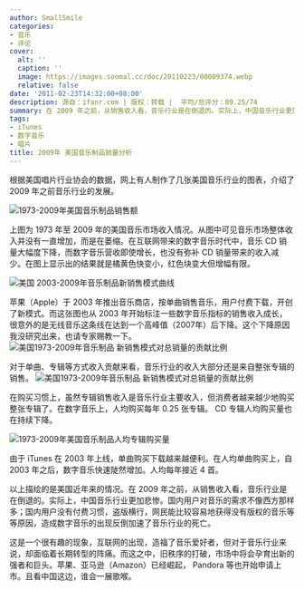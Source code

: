 ```yaml
---
author: SmallSmile
categories:
- 音乐
- 评论
cover:
  alt: ''
  caption: ''
  image: https://images.soomal.cc/doc/20110223/00009374.webp
  relative: false
date: '2011-02-23T14:32:00+08:00'
description: 源自：ifanr.com | 版权：转载 |  平均/总评分：09.25/74
summary: 在 2009 年之前，从销售收入看，音乐行业是在倒退的。实际上，中国音乐行业更加悲惨。国内用户对音乐的需求不像西方那样多；国内用户没有付费习惯，盗版横行，网民能比较容易地获得没有版权的音乐等等原因，造成数字音乐的出现反倒加速了音乐行业的死亡。这是一个很有趣的现象，互联网的出现，造福了音乐爱好者，但对于音乐行业来说，却面临着长期转型的阵痛。
tags:
- iTunes
- 数字音乐
- 唱片
title: 2009年 美国音乐制品销量分析
---
```


根据美国唱片行业协会的数据，网上有人制作了几张美国音乐行业的图表，介绍了 2009 年之前音乐行业的发展。

![1973-2009年美国音乐制品销售额](https://images.soomal.cc/doc/20110223/00009374.webp)




上图为 1973 年至 2009 年的美国音乐市场收入情况。从图中可见音乐市场整体收入并没有一直增加，而是在萎缩。在互联网带来的数字音乐时代中，音乐 CD 销量大幅度下降，而数字音乐营收即使增长，也没有弥补 CD 销量带来的收入减少。在图上显示出的结果就是橘黄色快变小，红色块变大但增幅有限。

![美国 2003-2009年音乐制品新销售模式曲线](https://images.soomal.cc/doc/20110223/00009375.webp)





苹果（Apple）于 2003 年推出音乐商店，按单曲销售音乐，用户付费下载，开创了新模式。而这张图也从 2003 年开始标注一些数字音乐指标的销售收入成长，很意外的是无线音乐这条线在达到一个高峰值（2007年）后下降。这个下降原因我没研究出来，也请专家赐教一下。
![美国1973-2009年音乐制品 新销售模式对总销量的贡献比例](https://images.soomal.cc/doc/20110223/00009376.webp)




对于单曲、专辑等方式收入贡献来看，音乐行业的收入大部分还是来自整张专辑的销售。
![美国1973-2009年音乐制品 新销售模式对总销量的贡献比例](https://images.soomal.cc/doc/20110223/00009376.webp)




在购买习惯上，虽然专辑销售收入是音乐行业主要收入，但消费者越来越少地购买整张专辑了。在数字音乐上，人均购买每年 0.25 张专辑。 CD 专辑人均购买量也在持续下降。

![1973-2009年美国音乐制品人均专辑购买量](https://images.soomal.cc/doc/20110223/00009377.webp)




由于 iTunes 在 2003 年上线，单曲购买下载越来越便利。在人均单曲购买上，自 2003 年之后，数字音乐快速陡然增加。人均每年接近 4 首。

以上描绘的是美国近年来的情况。在 2009 年之前，从销售收入看，音乐行业是在倒退的。实际上，中国音乐行业更加悲惨。国内用户对音乐的需求不像西方那样多；国内用户没有付费习惯，盗版横行，网民能比较容易地获得没有版权的音乐等等原因，造成数字音乐的出现反倒加速了音乐行业的死亡。

这是一个很有趣的现象，互联网的出现，造福了音乐爱好者，但对于音乐行业来说，却面临着长期转型的阵痛。而这之中，旧秩序的打破，市场中将会孕育出新的强者和巨头。苹果、亚马逊（Amazon）已经崛起， Pandora 等也开始申请上市。且看中国这边，谁会一展歌喉。